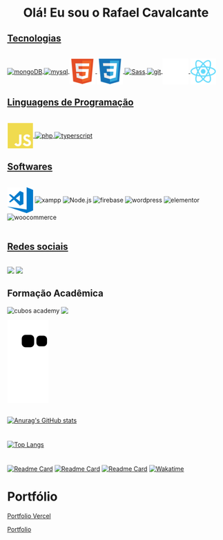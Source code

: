 <div style='text-align: center'>
 <h1>Olá! Eu sou o Rafael Cavalcante</h1>
</div>
 <div>
  <a href="https://github.com/RafaelCava">
</div>

## Tecnologias
 
 <div style="display: inline_block"><br>
  <img align="center" alt="mongoDB" width="60" src="https://img.icons8.com/color/452/mongodb.png" />
  <img align="center" alt="mysql" width="60" src="https://planet.mysql.com/images/planet-logo.svg" />
  <img align="center" alt="Rafa-HTML" width="60" src="https://raw.githubusercontent.com/devicons/devicon/master/icons/html5/html5-original.svg">
  <img align="center" alt="Rafa-CSS" width="60" src="https://raw.githubusercontent.com/devicons/devicon/master/icons/css3/css3-original.svg">
  <img align="center" width="60" alt="Sass" src="https://rawgit.com/sass/sass-site/master/source/assets/img/logos/logo.svg" /> 
  <img align="center" alt="git" width="60" src="https://www.vectorlogo.zone/logos/git-scm/git-scm-icon.svg"/>
  <img align="center" alt="GitHub" width="60" src="https://github.com/Aakarsh-B/trying-repos/blob/master/github.svg" />
  <img align="center" alt="Rafa-React" width="60" src="https://raw.githubusercontent.com/devicons/devicon/master/icons/react/react-original.svg">
 </div>
 
## Linguagens de Programação
 
<div style="display: inline_block"><br>
  <img align="center" alt="Rafa-Js" width="60" src="https://raw.githubusercontent.com/devicons/devicon/master/icons/javascript/javascript-plain.svg">
  <img align="center" alt="php" width="80" src="https://www.php.net//images/logos/new-php-logo.svg" />
  <img align="center" alt="typerscript" width="60" src="https://upload.wikimedia.org/wikipedia/commons/thumb/4/4c/Typescript_logo_2020.svg/600px-Typescript_logo_2020.svg.png" />
</div>
 
## Softwares
 <div style="display: inline-block"><br>
  <img align="center" alt="Visual Studio Code" width="60" src="https://raw.githubusercontent.com/github/explore/80688e429a7d4ef2fca1e82350fe8e3517d3494d/topics/visual-studio-code/visual-studio-code.png" />
  <img align="center" alt="xampp" width="60" src="https://cdn.worldvectorlogo.com/logos/xampp.svg" />
  <img align="center" alt="Node.js" width="60" src="https://icon-library.com/images/node-js-icon/node-js-icon-11.jpg" />
  <img align="center" alt="firebase" width="60" src="https://cdn.icon-icons.com/icons2/691/PNG/512/google_firebase_icon-icons.com_61474.png" />
  <img align="center" alt="wordpress" width="60" src="https://d29fhpw069ctt2.cloudfront.net/icon/image/38759/preview.svg" />
  <img align="center" alt="elementor" width="60" src="https://cdn4.iconfinder.com/data/icons/logos-and-brands/512/109_Elementor_logo_logos-512.png" />
  <img align="center" alt="woocommerce" width="60" src="https://www.logolynx.com/images/logolynx/f7/f785bb835ec5f430b84f6f552b8bf1b6.png" />
 </div><br>
 <br>
 
## Redes sociais 
<div style="display: inline-block"><br> 
  <a href = "mailto: jogosmaneiros.rafael@gmail.com" target="_blank"><img src="https://img.shields.io/badge/-Gmail-%23333?style=for-the-badge&logo=gmail&logoColor=white" target="_blank"></a>
  <a href="https://www.linkedin.com/in/rafael-cavalcante-148a54143/" target="_blank"><img src="https://img.shields.io/badge/-LinkedIn-%230077B5?style=for-the-badge&logo=linkedin&logoColor=white" target="_blank"></a>
 
## Formação Acadêmica
 <img align="center" width="80" src="https://cubos.io/marca-cubosacademy.4a9e1907.svg" alt="cubos academy" />
 <img align="center" width="120" src="https://cursos.dankicode.com/app/Views/public/images/danki_logo.png" />
 
  ![Snake animation](https://github.com/rafaballerini/rafaballerini/blob/output/github-contribution-grid-snake.svg)
 
</div>
 
 
 [![Anurag's GitHub stats](https://github-readme-stats.vercel.app/api?username=RafaelCava&show_icons=true&theme=synthwave)](https://github.com/anuraghazra/github-readme-stats)
 
#
 [![Top Langs](https://github-readme-stats.vercel.app/api/top-langs/?username=RafaelCava)](https://github.com/anuraghazra/github-readme-stats)
#
 [![Readme Card](https://github-readme-stats.vercel.app/api/pin/?username=RafaelCava&repo=landing_page&show_owner=true)](https://github.com/RafaelCava/landing_page)
 [![Readme Card](https://github-readme-stats.vercel.app/api/pin/?username=RafaelCava&repo=relogio_js&show_owner=true)](https://github.com/RafaelCava/relogio_js)
 [![Readme Card](https://github-readme-stats.vercel.app/api/pin/?username=RafaelCava&repo=nextjs&show_owner=true)](https://github.com/RafaelCava/nextjs)
 [![Wakatime](https://wakatime.com/share/@bbe123b1-e55a-4764-b05b-ef53394499b1/3091a5e6-ca43-4960-9a81-0ff47bdaccf5.png)](https://wakatime.com/)
# Portfólio
 [Portfolio Vercel](http://impacttecnologia.online/)
 
 [Portfolio](http://portfolio-rafael.site)
